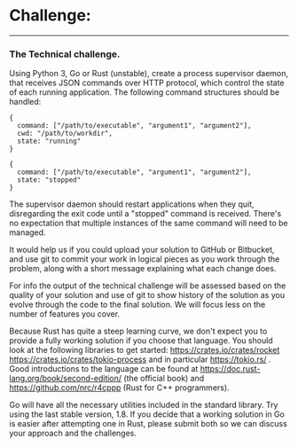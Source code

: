 # Challenge:

---

### The Technical challenge.

Using Python 3, Go or Rust (unstable), create a process supervisor daemon, that receives JSON commands over HTTP protocol, which control the state of each running application.
The following command structures should be handled:

```
{ 
  command: ["/path/to/executable", "argument1", "argument2"],
  cwd: "/path/to/workdir",
  state: "running"
}
```
```
{ 
  command: ["/path/to/executable", "argument1", "argument2"],
  state: "stopped"
}
```

The supervisor daemon should restart applications when they quit, disregarding the exit code until a "stopped" command is received. There's no expectation that multiple instances of the same command will need to be managed.

It would help us if you could upload your solution to GitHub or Bitbucket, and use git to commit your work in logical pieces as you work through the problem, along with a short message explaining what each change does.

For info the output of the technical challenge will be assessed based on the quality of your solution and use of git to show history of the solution as you evolve through the code to the final solution. We will focus less on the number of features you cover.

Because Rust has quite a steep learning curve, we don't expect you to provide a fully working solution if you choose that language. You should look at the following libraries to get started: https://crates.io/crates/rocket https://crates.io/crates/tokio-process and in particular https://tokio.rs/ . Good introductions to the language can be found at https://doc.rust-lang.org/book/second-edition/ (the official book) and https://github.com/nrc/r4cppp (Rust for C++ programmers).

Go will have all the necessary utilities included in the standard library. Try using the last stable version, 1.8.
If you decide that a working solution in Go is easier after attempting one in Rust, please submit both so we can discuss your approach and the challenges.
